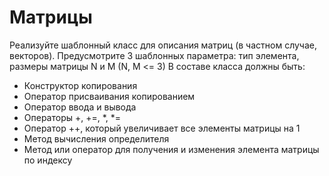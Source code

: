 # Матрицы

Реализуйте шаблонный класс для описания матриц (в частном случае, векторов). Предусмотрите 3 шаблонных параметра: тип элемента, размеры матрицы N и M (N, M <= 3)
	В составе класса должны быть:
-	Конструктор копирования
-	Оператор присваивания копированием
-	Оператор ввода и вывода
-	Операторы +, +=, *, *=
-	Оператор ++, который увеличивает все элементы матрицы на 1
-	Метод вычисления определителя
-	Метод или оператор для получения и изменения элемента матрицы по индексу

